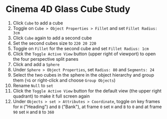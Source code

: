 # Cinema 4D Glass Cube Study

1. Click `Cube` to add a cube
2. Toggle on `Cube > Object Properties > Fillet` and set `Fillet Radius: 3cm`
3. Click `Cube` again to add a second cube
4. Set the second cubes size to `220 20 220`
5. Toggle on `Fillet` for the second cube and set `Fillet Radius: 1cm`
6. Click the `Toggle Active View` button (upper right of viewport) to open the four perspective split panes
7. Click and add a `Sphere`
8. Under `Sphere > Object Properties`, set `Radius: 80` and `Segments: 24`
9. Select the two cubes in the sphere in the object hierarchy and group them (`⌥G` or right-click and choose `Group Objects`)
10. Rename `Null` to `set`
11. Click the `Toggle Active View` button for the default view (the upper right quadrant) to make it full screen again
12. Under `Objects > set > Attributes > Coordinate`, toggle on key frames for `H` ("Heading") and `B` ("Bank"), at frame `0` set `H` and `B` to `0` and at frame `90` set `H` and `B` to `360`
